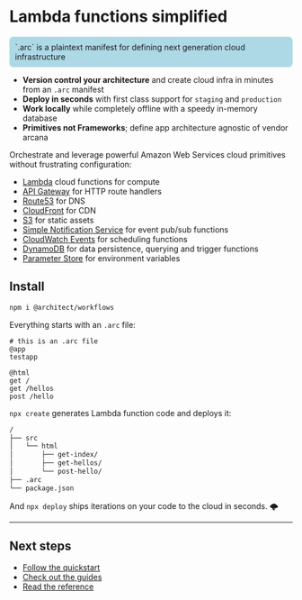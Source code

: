 # Lambda functions simplified

<div style=background:lightblue;padding:10px;border-radius:7px;>`.arc` is a plaintext manifest for defining next generation cloud infrastructure</div>

- **Version control your architecture** and create cloud infra in minutes from an `.arc` manifest
- **Deploy in seconds** with first class support for `staging` and `production`
- **Work locally** while completely offline with a speedy in-memory database
- **Primitives not Frameworks**; define app architecture agnostic of vendor arcana

Orchestrate and leverage powerful Amazon Web Services cloud primitives without frustrating configuration: 

- [Lambda](https://aws.amazon.com/lambda/) cloud functions for compute 
- [API Gateway](https://aws.amazon.com/api-gateway/) for HTTP route handlers
- [Route53](https://aws.amazon.com/route53) for DNS
- [CloudFront](https://aws.amazon.com/cloudfront/) for CDN
- [S3](https://aws.amazon.com/s3/) for static assets
- [Simple Notification Service](https://aws.amazon.com/sns/) for event pub/sub functions
- [CloudWatch Events](https://docs.aws.amazon.com/lambda/latest/dg/with-scheduled-events.html) for scheduling functions
- [DynamoDB](https://aws.amazon.com/dynamodb/) for data persistence, querying and trigger functions
- [Parameter Store](https://docs.aws.amazon.com/systems-manager/latest/userguide/systems-manager-paramstore.html) for environment variables

## Install

```bash
npm i @architect/workflows
```

Everything starts with an `.arc` file:

```arc
# this is an .arc file
@app
testapp

@html
get /
get /hellos
post /hello
```

`npx create` generates Lambda function code and deploys it:

```bash
/
├── src
│   └── html
│       ├── get-index/
│       ├── get-hellos/
│       └── post-hello/
├── .arc
└── package.json
```

And `npx deploy` ships iterations on your code to the cloud in seconds. <span class=cloud>&#x1f329;</span>

---

## Next steps

- [Follow the quickstart](/quickstart)
- [Check out the guides](/guides/offline)
- [Read the reference](/reference)
